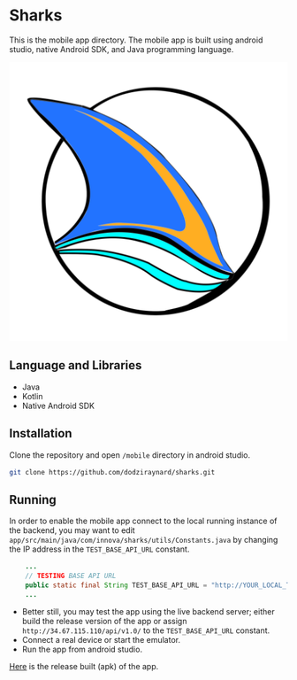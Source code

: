 # Sharks
This is the mobile app directory. The mobile app is built using android studio, native Android SDK, and Java programming language.

![sharks launcher icon](ic_launcher-playstore.png)

## Language and Libraries
- Java
- Kotlin
- Native Android SDK

## Installation
Clone the repository and open `/mobile` directory in android studio.
```bash
git clone https://github.com/dodziraynard/sharks.git
```

## Running
In order to enable the mobile app connect to the local running instance of the backend, you may want to edit `app/src/main/java/com/innova/sharks/utils/Constants.java`
by changing the IP address in the `TEST_BASE_API_URL` constant.

```java
    ...
    // TESTING BASE API URL
    public static final String TEST_BASE_API_URL = "http://YOUR_LOCAL_TEST_IP:8000/api/v1.0/";
    ...
```
- Better still, you may test the app using the live backend server; either build the release version of the app or assign `http://34.67.115.110/api/v1.0/` to the `TEST_BASE_API_URL` constant.
- Connect a real device or start the emulator.
- Run the app from android studio.


[Here](app/release/app-release.apk) is the release built (apk) of the app.